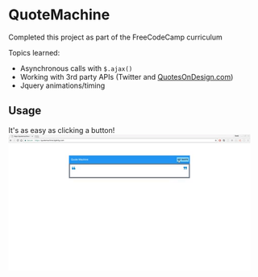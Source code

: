 # QuoteMachine  
Completed this project as part of the FreeCodeCamp curriculum  

Topics learned:
* Asynchronous calls with ```$.ajax()```
* Working with 3rd party APIs (Twitter and [QuotesOnDesign.com](https://quotesondesign.com))
* Jquery animations/timing

## Usage
It's as easy as clicking a button!   
![Gif of QuoteMachine](https://github.com/byKirby/quotemachine/blob/master/giphy.gif "Quote Machine")

